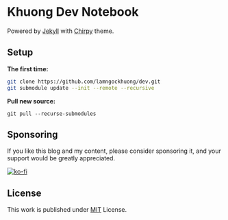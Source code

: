 # Khuong Dev Notebook

Powered by [Jekyll][jekyll] with [Chirpy][chirpy-theme] theme.

## Setup

**The first time:**

```bash
git clone https://github.com/lamngockhuong/dev.git
git submodule update --init --remote --recursive
```

**Pull new source:**
```
git pull --recurse-submodules
```

## Sponsoring

If you like this blog and my content, please consider sponsoring it, and your support would be greatly appreciated.

[![ko-fi](https://ko-fi.com/img/githubbutton_sm.svg)](https://ko-fi.com/G2G5PYMVW)

## License

This work is published under [MIT][mit] License.

[jekyll]: https://jekyllrb.com/
[chirpy-theme]: https://github.com/cotes2020/jekyll-theme-chirpy/
[chirpy-theme-starter]: https://github.com/cotes2020/chirpy-starter/generate
[mit]: https://github.com/lamngockhuong/dev/blob/main/LICENSE
